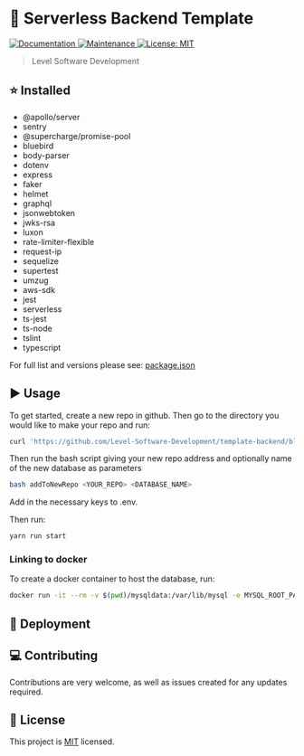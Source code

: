 # :space_invader: Serverless Backend Template

<p>
  <!-- <a href="https://github.com/Level-Software-Development/template-backend/actions/workflows/npm-publish.yml">
    <img alt="Build Status" src="https://github.com/Level-Software-Development/template-backend/actions/workflows/npm-publish.yml/badge.svg" />
  </a> -->
  <a href="https://github.com/Level-Software-Development/template-backend#readme">
    <img alt="Documentation" src="https://img.shields.io/badge/documentation-yes-brightgreen.svg" />
  </a>
  <a href="https://github.com/Level-Software-Development/template-backend/graphs/commit-activity">
    <img alt="Maintenance" src="https://img.shields.io/badge/Maintained%3F-yes-green.svg" />
  </a>
  <a href="https://github.com/Level-Software-Development/template-backend/blob/main/LICENSE">
    <img alt="License: MIT" src="https://img.shields.io/badge/License-MIT-yellow.svg" />
  </a>
</p>

> Level Software Development

## :star: Installed

- @apollo/server
- sentry
- @supercharge/promise-pool
- bluebird
- body-parser
- dotenv
- express
- faker
- helmet
- graphql
- jsonwebtoken
- jwks-rsa
- luxon
- rate-limiter-flexible
- request-ip
- sequelize
- supertest
- umzug
- aws-sdk
- jest
- serverless
- ts-jest
- ts-node
- tslint
- typescript

For full list and versions please see: [package.json](https://github.com/Level-Software-Development/template-backend/blob/main/package.json)

## :arrow_forward: Usage

To get started, create a new repo in github. Then go to the directory you would like to make your repo and run:

```sh
curl 'https://github.com/Level-Software-Development/template-backend/blob/main/addToNewRepo' > addToNewRepo
```

Then run the bash script giving your new repo address and optionally name of the new database as parameters

```sh
bash addToNewRepo <YOUR_REPO> <DATABASE_NAME>
```

Add in the necessary keys to .env.

Then run:

```sh
yarn run start
```

### Linking to docker

To create a docker container to host the database, run:

```sh
docker run -it --rm -v $(pwd)/mysqldata:/var/lib/mysql -e MYSQL_ROOT_PASSWORD=<YOUR_.ENV_ROOT_PASSWORD> -d -p 3306:3306 --platform linux/x86_64 mysql/mysql-server:8.0
```

## :dizzy: Deployment

## :computer: Contributing

Contributions are very welcome, as well as issues created for any updates required.

## :bookmark: License

This project is [MIT](LICENSE) licensed.
